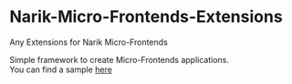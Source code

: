 # Narik-Micro-Frontends-Extensions

Any Extensions for Narik Micro-Frontends

Simple framework to create Micro-Frontends applications.   
You can find a sample [here](https://github.com/NarikMe/narik-micro-frontends-sample)

